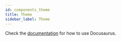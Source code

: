 ```yaml
---
id: components_theme
title: Theme
sidebar_label: Theme
---
```


Check the [documentation](https://docusaurus.io) for how to use Docusaurus.
